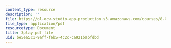 ```yaml
---
content_type: resource
description: ''
file: https://ol-ocw-studio-app-production.s3.amazonaws.com/courses/8-01sc-classical-mechanics-fall-2016/be5ea5c19afff6b54c2cca921babfdbd_4r1xgrWbALg.pdf
file_type: application/pdf
resourcetype: Document
title: 3play pdf file
uid: be5ea5c1-9aff-f6b5-4c2c-ca921babfdbd
---
```

